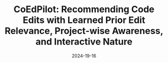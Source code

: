 ---
title: "CoEdPilot: Recommending Code Edits with Learned Prior Edit Relevance, Project-wise Awareness, and Interactive Nature"
collection: publications
permalink: /publication/2023-ISSTA
excerpt: 
date: 2024-19-16
venue: 'ISSTA'
paperurl: ''
citation: ''
---